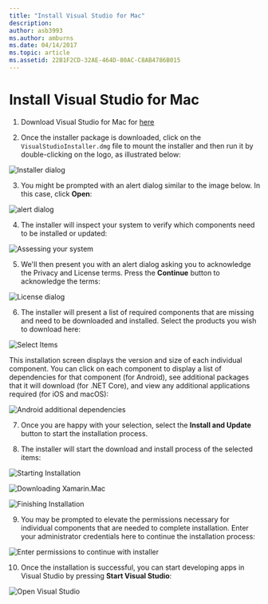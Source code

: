 ```yaml
---
title: "Install Visual Studio for Mac"
description: 
author: asb3993
ms.author: amburns
ms.date: 04/14/2017
ms.topic: article
ms.assetid: 22B1F2CD-32AE-464D-80AC-C8AB4786B015
---
```


# Install Visual Studio for Mac

1. Download Visual Studio for Mac for [here]()

2. Once the installer package is downloaded, click on the `VisualStudioInstaller.dmg` file to mount the installer and then run it by double-clicking on the logo, as illustrated below:

  ![Installer dialog](media/installer-image1.png)

3. You might be prompted with an alert dialog similar to the image below. In this case, click **Open**:

  ![alert dialog](media/installer-image2.png)

4. The installer will inspect your system to verify which components need to be installed or updated:

  ![Assessing your system](media/installer-image3.png)

5. We'll then present you with an alert dialog asking you to acknowledge the Privacy and License terms. Press the **Continue** button to acknowledge the terms:

  ![License dialog](media/installer-image4.png)

6. The installer will present a list of required components that are missing and need to be downloaded and installed. Select the products you wish to download here:

  ![Select Items](media/installer-image5.png)

  This installation screen displays the version and size of each individual component. You can click on each component to display a list of dependencies for that component (for Android), see additional packages that it will download (for .NET Core), and view any additional applications required (for iOS and macOS):

  ![Android additional dependencies](media/installer-image6.png)

7. Once you are happy with your selection, select the **Install and Update** button to start the installation process.

8. The installer will start the download and install process of the selected items:

  ![Starting Installation](media/installer-image7.png)

  ![Downloading Xamarin.Mac](media/installer-image8.png)

  ![Finishing Installation](media/installer-image9.png)

9. You may be prompted to elevate the permissions necessary for individual components that are needed to complete installation. Enter your administrator credentials here to continue the installation process:

  ![Enter permissions to continue with installer](media/installer-image10.png)

10. Once the installation is successful, you can start developing apps in Visual Studio by pressing **Start Visual Studio**:

  ![Open Visual Studio](media/installer-image11.png)

